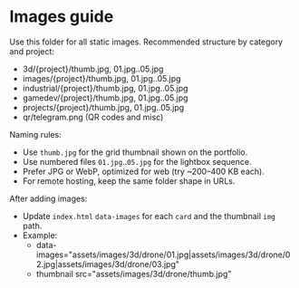 # Images guide

Use this folder for all static images. Recommended structure by category and project:

- 3d/{project}/thumb.jpg, 01.jpg..05.jpg
- images/{project}/thumb.jpg, 01.jpg..05.jpg
- industrial/{project}/thumb.jpg, 01.jpg..05.jpg
- gamedev/{project}/thumb.jpg, 01.jpg..05.jpg
- projects/{project}/thumb.jpg, 01.jpg..05.jpg
- qr/telegram.png (QR codes and misc)

Naming rules:
- Use `thumb.jpg` for the grid thumbnail shown on the portfolio.
- Use numbered files `01.jpg`..`05.jpg` for the lightbox sequence.
- Prefer JPG or WebP, optimized for web (try ~200–400 KB each).
- For remote hosting, keep the same folder shape in URLs.

After adding images:
- Update `index.html` `data-images` for each `card` and the thumbnail `img` path.
- Example:
  - data-images="assets/images/3d/drone/01.jpg|assets/images/3d/drone/02.jpg|assets/images/3d/drone/03.jpg"
  - thumbnail src="assets/images/3d/drone/thumb.jpg"
